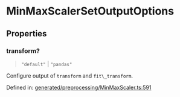 # MinMaxScalerSetOutputOptions

## Properties

### transform?

> `"default"` \| `"pandas"`

Configure output of `transform` and `fit\_transform`.

Defined in:  [generated/preprocessing/MinMaxScaler.ts:591](https://github.com/transitive-bullshit/scikit-learn-ts/blob/b59c1ff/packages/sklearn/src/generated/preprocessing/MinMaxScaler.ts#L591)
